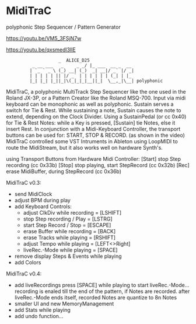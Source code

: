 # MidiTraC
polyphonic Step Sequencer / Pattern Generator

https://youtu.be/VM5_3FSjN7w

https://youtu.be/qxsmedl3lIE

						_  ALICE_D25
			  _ __ ___   _     _ _/ |_ ___  __ _  __
			 | `_ ` _ \ (_) __| (_)  _| __|/ _` |/ _|
			 | | | | | || |/ _` | | | | | | (_| | |_ 
			 |_| |_| |_||_|\(_|_|_|__||_|  \__,_|\__| polyphonic

MidiTraC, a polyphonic MultiTrack Step Sequencer like the one used in the Roland JX-3P,
or a Pattern Creator like the Roland MSQ-700. Input via midi keyboard can be monophonic
as well as polyphonic. Sustain serves a switch for Tie & Rest. While sustaining a note,
Sustain causes the note to extend, depending on the Clock Divider. Using a SustainPedal
(or cc 0x40) for Tie & Rest Notes: while a Key is pressed, [Sustain] tie Notes, else it
insert Rest. In conjunction with  a Midi-Keyboard Controller, the transport buttons can
be used for: START, STOP & RECORD. (as shown in the video) MidiTraC controlled some VST
Intruments in Ableton using LoopMIDI to route the MidiStream, but it also works well on
hardware Synth's.

using Transport Buttons from Hardware Midi Controller:
[Start] stop Step recording (cc 0x33b)
[Stop] stop playing, start StepRecord (cc 0x32b)
[Rec] erase MidiBuffer, during StepRecord (cc 0x36b)



MidiTraC v0.3:
+ send MidiClock
+ adjust BPM during play
+ add Keyboard Controls:
	+ adjust ClkDiv while recording = [LSHIFT]
	+ stop Step recording / Play    = [LSTRG]
	+ start Step Record / Stop      = [ESCAPE]
	+ erase Buffer while recording  = [BACK]
	+ erase Tracks while playing    = [RSHIFT]
	+ adjust Tempo while playing    = [LEFT<>Right]
	+ liveRec.-Mode while playing	= [SPACE]
+ remove display Steps & Events while playing
+ add Colors

MidiTraC v0.4:
+ add liveRecordings
	press [SPACE] while playing to start liveRec.-Mode...
	recording is enaled till the end of the pattern, if Notes are recorded.
	after liveRec.-Mode ends itself, recorded Notes are quantize to 8n Notes
+ smaller UI and new MemoryManagement
+ add Stats while playing
+ add undo function...
